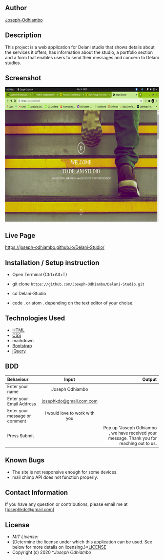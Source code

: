 

## Author

[Joseph-Odhiambo](https://github.com/Joseph-Odhiambo)

## Description

This project is a web application for Delani studio that shows details about the services it offers, has information about the studio, a portfolio section and a form that enables users to send their messages and concern to Delani studios. 

## Screenshot
<img src="https://raw.githubusercontent.com/Joseph-Odhiambo/Delani-Studio/master/screenshot/Screenshot%20from%202020-07-24%2008-50-45.png# Delani-Studio" width="900px" height="440px">

## Live Page 
https://joseph-odhiambo.github.io/Delani-Studio/


## Installation / Setup instruction
* Open Terminal {Ctrl+Alt+T}

* git clone ```https://github.com/Joseph-Odhiambo/Delani-Studio.git```

* cd Delani-Studio

* code . or atom . depending on the text editor of your choise.

## Technologies Used

* [HTML](https://developer.mozilla.org/en-US/docs/Web/HTML)
* [CSS](https://developer.mozilla.org/en-US/docs/Web/CSS)
* markdown
* [Bootstrap](https://getbootstrap.com/docs/4.5/getting-started/introduction/)
* [jQuery](https://www.w3schools.com/jquery/default.asp)



## BDD
| Behaviour      | Input        | Output       |
| :------------- | :----------: | -----------: |
|  Enter your name  |   Joseph Odhiambo |     |
| Enter your Email Address  | josephkdo@gmail.com.com |   |
| Enter your message or comment   |  I would love to work with you     |     |
| Press Submit|     |Pop up "Joseph Odhiambo , we have received your message. Thank you for reaching out to us.|

## Known Bugs
* The site is not responsive enough for some devices. 
* mail chimp API does not function properly.

## Contact Information 

If you have any question or contributions, please email me at [josephkdo@gmail.com]

## License
* *MIT License:*
* {Determine the license under which this application can be used.  See below for more details on licensing.}*[LICENSE](LICENSE)
* Copyright (c) 2020 **Joseph Odhiambo*

